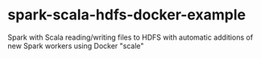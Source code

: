 # spark-scala-hdfs-docker-example
Spark with Scala reading/writing files to HDFS with automatic additions of new Spark workers using Docker "scale"
